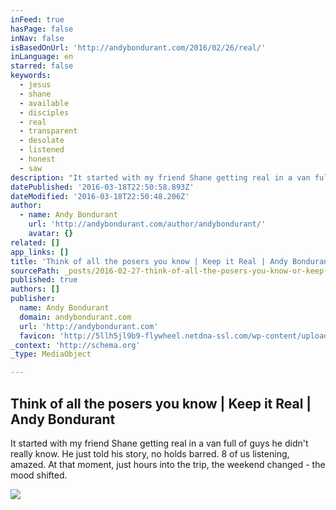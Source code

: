 ```yaml
---
inFeed: true
hasPage: false
inNav: false
isBasedOnUrl: 'http://andybondurant.com/2016/02/26/real/'
inLanguage: en
starred: false
keywords:
  - jesus
  - shane
  - available
  - disciples
  - real
  - transparent
  - desolate
  - listened
  - honest
  - saw
description: "It started with my friend Shane getting real in a van full of guys he didn't really know. He just told his story, no holds barred. 8 of us listening, amazed. At that moment, just hours into the trip, the weekend changed - the mood shifted."
datePublished: '2016-03-18T22:50:58.893Z'
dateModified: '2016-03-18T22:50:48.206Z'
author:
  - name: Andy Bondurant
    url: 'http://andybondurant.com/author/andybondurant/'
    avatar: {}
related: []
app_links: []
title: 'Think of all the posers you know | Keep it Real | Andy Bondurant'
sourcePath: _posts/2016-02-27-think-of-all-the-posers-you-know-or-keep-it-real-or-andy-bondu.md
published: true
authors: []
publisher:
  name: Andy Bondurant
  domain: andybondurant.com
  url: 'http://andybondurant.com'
  favicon: 'http://5llh5jl9b9-flywheel.netdna-ssl.com/wp-content/uploads/2013/11/favicon.ico'
_context: 'http://schema.org'
_type: MediaObject

---
```

<article style=""><h1>Think of all the posers you know | Keep it Real | Andy Bondurant</h1><p>It started with my friend Shane getting real in a van full of guys he didn't really know. He just told his story, no holds barred. 8 of us listening, amazed. At that moment, just hours into the trip, the weekend changed - the mood shifted.</p><img src="https://s3-us-west-2.amazonaws.com/the-grid-img/p/29ad297d51ee5557f9fb2fb3431b16c22e6fc682.jpg" /></article>